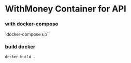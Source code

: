 # WithMoney Container for API

### with docker-compose

`docker-compose up``

### build docker 

`docker build .`
